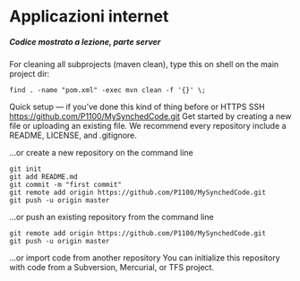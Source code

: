 # Applicazioni internet
#####  Codice mostrato a lezione, parte server

For cleaning all subprojects (maven clean), type this on shell on the main project dir:

`find . -name "pom.xml" -exec mvn clean -f '{}' \;`

Quick setup — if you’ve done this kind of thing before or	HTTPS SSH
https://github.com/P1100/MySynchedCode.git
Get started by creating a new file or uploading an existing file. We recommend every repository include a README, LICENSE, and .gitignore.

…or create a new repository on the command line 

```echo "# MyCode" >> README.md
git init
git add README.md
git commit -m "first commit"
git remote add origin https://github.com/P1100/MySynchedCode.git
git push -u origin master
```

…or push an existing repository from the command line
```
git remote add origin https://github.com/P1100/MySynchedCode.git
git push -u origin master
```
…or import code from another repository
You can initialize this repository with code from a Subversion, Mercurial, or TFS project.

